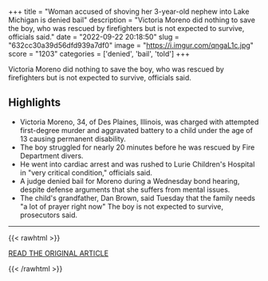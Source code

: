 +++
title = "Woman accused of shoving her 3-year-old nephew into Lake Michigan is denied bail"
description = "Victoria Moreno did nothing to save the boy, who was rescued by firefighters but is not expected to survive, officials said."
date = "2022-09-22 20:18:50"
slug = "632cc30a39d56dfd939a7df0"
image = "https://i.imgur.com/qngaL1c.jpg"
score = "1203"
categories = ['denied', 'bail', 'told']
+++

Victoria Moreno did nothing to save the boy, who was rescued by firefighters but is not expected to survive, officials said.

## Highlights

- Victoria Moreno, 34, of Des Plaines, Illinois, was charged with attempted first-degree murder and aggravated battery to a child under the age of 13 causing permanent disability.
- The boy struggled for nearly 20 minutes before he was rescued by Fire Department divers.
- He went into cardiac arrest and was rushed to Lurie Children's Hospital in "very critical condition," officials said.
- A judge denied bail for Moreno during a Wednesday bond hearing, despite defense arguments that she suffers from mental issues.
- The child's grandfather, Dan Brown, said Tuesday that the family needs "a lot of prayer right now" The boy is not expected to survive, prosecutors said.

---

{{< rawhtml >}}
  <p class="article-category">
    <a target="_blank" href="https://www.cbsnews.com/news/victoria-moreno-accused-shoving-nephew-3-lake-michigan-charged/">READ THE ORIGINAL ARTICLE</a>
  </p>
{{< /rawhtml >}}

